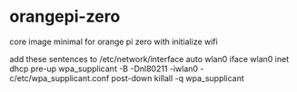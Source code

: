 # orangepi-zero
core image minimal for orange pi zero with initialize wifi


add these sentences to /etc/network/interface
auto wlan0
iface wlan0 inet dhcp
        pre-up wpa_supplicant -B -Dnl80211 -iwlan0 -c/etc/wpa_supplicant.conf
        post-down killall -q wpa_supplicant
